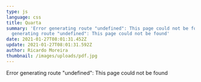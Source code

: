 ```yaml
---
type: js
language: css
title: Quarta
summary: 'Error generating route "undefined": This page could not be found Error
  generating route "undefined": This page could not be found'
date: 2021-01-27T08:01:31.452Z
update: 2021-01-27T08:01:31.592Z
author: Ricardo Moreira
thumbnail: /images/uploads/pdf.jpg
---
```

Error generating route "undefined": This page could not be found